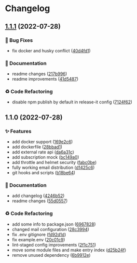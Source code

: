 # Changelog

## [1.1.1](https://github.com/kurovskyi/bitcoin-api/compare/1.1.0...1.1.1) (2022-07-28)


### 🐛 Bug Fixes

* fix docker and husky conflict ([40d4fd1](https://github.com/kurovskyi/bitcoin-api/commit/40d4fd13857698c95d14342862f1d90f6204bce8))


### 📝 Documentation

* readme changes ([217b996](https://github.com/kurovskyi/bitcoin-api/commit/217b9964e3a7b5c2995013704c4463220bc9ac2c))
* readme improvements ([41d5487](https://github.com/kurovskyi/bitcoin-api/commit/41d54870e22cb3fb53cfc76d52d4cf5861ae89af))


### ♻️ Code Refactoring

* disable npm publish by default in release-it config ([7124f62](https://github.com/kurovskyi/bitcoin-api/commit/7124f622d25c79fc4e967400fbef52f41eeba889))

## 1.1.0 (2022-07-28)


### ✨ Features

* add docker support ([169e2c6](https://github.com/kurovskyi/bitcoin-api/commit/169e2c607f64ec06ce90933098cef6f8c72751b6))
* add dockerfile ([28bbad1](https://github.com/kurovskyi/bitcoin-api/commit/28bbad1ec6fedea6319521eac2f651ff22f59cd1))
* add external rate api ([da6a31c](https://github.com/kurovskyi/bitcoin-api/commit/da6a31ce38ac8f1707cc78c16662c39f58793fda))
* add subscription mock ([bc149a0](https://github.com/kurovskyi/bitcoin-api/commit/bc149a0a17a2ca79c51fdee87caea03150448b64))
* add throttle and helmet security ([fabc0be](https://github.com/kurovskyi/bitcoin-api/commit/fabc0be147df4c2c09a1a0d79944f1e0d238660b))
* fully working email distribution ([d1425c6](https://github.com/kurovskyi/bitcoin-api/commit/d1425c663894c48040e80356a6ee496da52355ca))
* git hooks and scripts ([b18be64](https://github.com/kurovskyi/bitcoin-api/commit/b18be642b31d32e1593a48529d1ce1b318eb1194))


### 📝 Documentation

* add changelog ([4246b52](https://github.com/kurovskyi/bitcoin-api/commit/4246b52b24a70431ee024eea5610e54b28ca9972))
* readme changes ([55d0557](https://github.com/kurovskyi/bitcoin-api/commit/55d05577f9f58cf4e6c1dabdd7936131dc6e6bbf))


### ♻️ Code Refactoring

* add some info to package.json ([6967828](https://github.com/kurovskyi/bitcoin-api/commit/6967828ffacaa02116ed962c83dd5498c5f0614e))
* changed mail configuration ([28c3994](https://github.com/kurovskyi/bitcoin-api/commit/28c399470295c9407dc2f7cfca49103a9624bb6e))
* fix .env gitignore ([fd92d1d](https://github.com/kurovskyi/bitcoin-api/commit/fd92d1d6bdf41e1a883010894085d12a85c42ab9))
* fix example.env ([20c01c9](https://github.com/kurovskyi/bitcoin-api/commit/20c01c913aa17c9d4db6fc2957249f9bbc4c823a))
* lint-staged config improvements ([2f1c751](https://github.com/kurovskyi/bitcoin-api/commit/2f1c751908a4404a7171120ed08f90e1d845ccd4))
* move some module files and make entry index ([d25b24f](https://github.com/kurovskyi/bitcoin-api/commit/d25b24fd1ef493b64ba8a982cbbd86ad4f9514b2))
* remove unused dependency ([6b9912e](https://github.com/kurovskyi/bitcoin-api/commit/6b9912e4815935206df3dd2291c7e269e8d9d811))